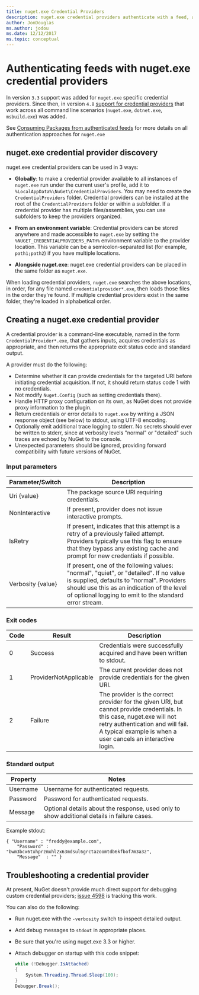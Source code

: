 ```yaml
---
title: nuget.exe Credential Providers
description: nuget.exe credential providers authenticate with a feed, and are implemented as command-line executables that follow specific conventions.
author: JonDouglas
ms.author: jodou
ms.date: 12/12/2017
ms.topic: conceptual
---
```


# Authenticating feeds with nuget.exe credential providers

In version `3.3` support was added for `nuget.exe` specific credential providers. Since then, in version `4.8` [support for credential providers](NuGet-Cross-Platform-Authentication-Plugin.md) that work across all command line scenarios (`nuget.exe`, `dotnet.exe`, `msbuild.exe`) was added.

See [Consuming Packages from authenticated feeds](../../consume-packages/consuming-packages-authenticated-feeds.md#nugetexe) for more details on all authentication approaches for `nuget.exe`

## nuget.exe credential provider discovery

nuget.exe credential providers can be used in 3 ways:

- **Globally**: to make a credential provider available to all instances of `nuget.exe` run under the current user's profile, add it to `%LocalAppData%\NuGet\CredentialProviders`. You may need to create the `CredentialProviders` folder. Credential providers can be installed at the root of the `CredentialProviders`  folder or within a subfolder. If a credential provider has multiple files/assemblies, you can use subfolders to keep the providers organized.

- **From an environment variable**: Credential providers can be stored anywhere and made accessible to `nuget.exe` by setting the `%NUGET_CREDENTIALPROVIDERS_PATH%` environment variable to the provider location. This variable can be a semicolon-separated list (for example, `path1;path2`) if you have multiple locations.

- **Alongside nuget.exe**: nuget.exe credential providers can be placed in the same folder as `nuget.exe`.

When loading credential providers, `nuget.exe` searches the above locations, in order, for any file named `credentialprovider*.exe`, then loads those files in the order they're found. If multiple credential providers exist in the same folder, they're loaded in alphabetical order.

## Creating a nuget.exe credential provider

A credential provider is a command-line executable, named in the form `CredentialProvider*.exe`, that gathers inputs, acquires credentials as appropriate, and then returns the appropriate exit status code and standard output.

A provider must do the following:

- Determine whether it can provide credentials for the targeted URI before initiating credential acquisition. If not, it should return status code 1 with no credentials.
- Not modify `Nuget.Config` (such as setting credentials there).
- Handle HTTP proxy configuration on its own, as NuGet does not provide proxy information to the plugin.
- Return credentials or error details to `nuget.exe` by writing a JSON response object (see below) to stdout, using UTF-8 encoding.
- Optionally emit additional trace logging to stderr. No secrets should ever be written to stderr, since at verbosity levels "normal" or "detailed" such traces are echoed by NuGet to the console.
- Unexpected parameters should be ignored, providing forward compatibility with future versions of NuGet.

### Input parameters

| Parameter/Switch |Description|
|----------------|-----------|
| Uri {value} | The package source URI requiring credentials.|
| NonInteractive | If present, provider does not issue interactive prompts. |
| IsRetry | If present, indicates that this attempt is a retry of a previously failed attempt. Providers typically use this flag to ensure that they bypass any existing cache and prompt for new credentials if possible.|
| Verbosity {value} | If present, one of the following values: "normal", "quiet", or "detailed". If no value is supplied, defaults to "normal". Providers should use this as an indication of the level of optional logging to emit to the standard error stream. |

### Exit codes

| Code |Result | Description |
|----------------|-----------|-----------|
| 0 | Success | Credentials were successfully acquired and have been written to stdout.|
| 1 | ProviderNotApplicable | The current provider does not provide credentials for the given URI.|
| 2 | Failure | The provider is the correct provider for the given URI, but cannot provide credentials. In this case, nuget.exe will not retry authentication and will fail. A typical example is when a user cancels an interactive login. |

### Standard output

| Property |Notes|
|----------------|-----------|
| Username | Username for authenticated requests.|
| Password | Password for authenticated requests.|
| Message | Optional details about the response, used only to show additional details in failure cases. |

Example stdout:

```
{ "Username" : "freddy@example.com",
    "Password" : "bwm3bcx6txhprzmxhl2x63mdsul6grctazoomtdb6kfbof7m3a3z",
    "Message"  : "" }
```

## Troubleshooting a credential provider

At present, NuGet doesn't provide much direct support for debugging custom credential providers; [issue 4598](https://github.com/NuGet/Home/issues/4598) is tracking this work.

You can also do the following:

- Run nuget.exe with the `-verbosity` switch to inspect detailed output.
- Add debug messages to `stdout` in appropriate places.
- Be sure that you're using nuget.exe 3.3 or higher.
- Attach debugger on startup with this code snippet:

    ```cs
    while (!Debugger.IsAttached)
    {
        System.Threading.Thread.Sleep(100);
    }
    Debugger.Break();
    ```
